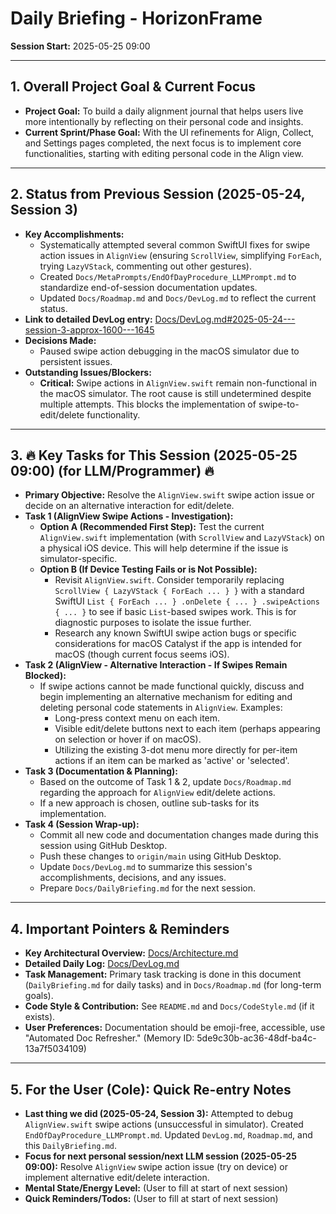 # Daily Briefing - HorizonFrame

**Session Start:** 2025-05-25 09:00

---

## 1. Overall Project Goal & Current Focus

*   **Project Goal:** To build a daily alignment journal that helps users live more intentionally by reflecting on their personal code and insights.
*   **Current Sprint/Phase Goal:** With the UI refinements for Align, Collect, and Settings pages completed, the next focus is to implement core functionalities, starting with editing personal code in the Align view.

---

## 2. Status from Previous Session (2025-05-24, Session 3)

*   **Key Accomplishments:**
    *   Systematically attempted several common SwiftUI fixes for swipe action issues in `AlignView` (ensuring `ScrollView`, simplifying `ForEach`, trying `LazyVStack`, commenting out other gestures).
    *   Created `Docs/MetaPrompts/EndOfDayProcedure_LLMPrompt.md` to standardize end-of-session documentation updates.
    *   Updated `Docs/Roadmap.md` and `Docs/DevLog.md` to reflect the current status.
*   **Link to detailed DevLog entry:** [Docs/DevLog.md#2025-05-24---session-3-approx-1600---1645](./DevLog.md#2025-05-24---session-3-approx-1600---1645)
*   **Decisions Made:**
    *   Paused swipe action debugging in the macOS simulator due to persistent issues.
*   **Outstanding Issues/Blockers:**
    *   **Critical:** Swipe actions in `AlignView.swift` remain non-functional in the macOS simulator. The root cause is still undetermined despite multiple attempts. This blocks the implementation of swipe-to-edit/delete functionality.

---

## 3. 🔥 Key Tasks for This Session (2025-05-25 09:00) (for LLM/Programmer) 🔥

*   **Primary Objective:** Resolve the `AlignView.swift` swipe action issue or decide on an alternative interaction for edit/delete.
*   **Task 1 (AlignView Swipe Actions - Investigation):**
    *   **Option A (Recommended First Step):** Test the current `AlignView.swift` implementation (with `ScrollView` and `LazyVStack`) on a physical iOS device. This will help determine if the issue is simulator-specific.
    *   **Option B (If Device Testing Fails or is Not Possible):**
        *   Revisit `AlignView.swift`. Consider temporarily replacing `ScrollView { LazyVStack { ForEach ... } }` with a standard SwiftUI `List { ForEach ... } .onDelete { ... } .swipeActions { ... }` to see if basic `List`-based swipes work. This is for diagnostic purposes to isolate the issue further.
        *   Research any known SwiftUI swipe action bugs or specific considerations for macOS Catalyst if the app is intended for macOS (though current focus seems iOS).
*   **Task 2 (AlignView - Alternative Interaction - If Swipes Remain Blocked):**
    *   If swipe actions cannot be made functional quickly, discuss and begin implementing an alternative mechanism for editing and deleting personal code statements in `AlignView`. Examples:
        *   Long-press context menu on each item.
        *   Visible edit/delete buttons next to each item (perhaps appearing on selection or hover if on macOS).
        *   Utilizing the existing 3-dot menu more directly for per-item actions if an item can be marked as 'active' or 'selected'.
*   **Task 3 (Documentation & Planning):**
    *   Based on the outcome of Task 1 & 2, update `Docs/Roadmap.md` regarding the approach for `AlignView` edit/delete actions.
    *   If a new approach is chosen, outline sub-tasks for its implementation.
*   **Task 4 (Session Wrap-up):**
    *   Commit all new code and documentation changes made during this session using GitHub Desktop.
    *   Push these changes to `origin/main` using GitHub Desktop.
    *   Update `Docs/DevLog.md` to summarize this session's accomplishments, decisions, and any issues.
    *   Prepare `Docs/DailyBriefing.md` for the next session.

---

## 4. Important Pointers & Reminders

*   **Key Architectural Overview:** [Docs/Architecture.md](./Architecture.md)
*   **Detailed Daily Log:** [Docs/DevLog.md](./DevLog.md)
*   **Task Management:** Primary task tracking is done in this document (`DailyBriefing.md` for daily tasks) and in `Docs/Roadmap.md` (for long-term goals).
*   **Code Style & Contribution:** See `README.md` and `Docs/CodeStyle.md` (if it exists).
*   **User Preferences:** Documentation should be emoji-free, accessible, use "Automated Doc Refresher." (Memory ID: 5de9c30b-ac36-48df-ba4c-13a7f5034109)

---

## 5. For the User (Cole): Quick Re-entry Notes

*   **Last thing we did (2025-05-24, Session 3):** Attempted to debug `AlignView.swift` swipe actions (unsuccessful in simulator). Created `EndOfDayProcedure_LLMPrompt.md`. Updated `DevLog.md`, `Roadmap.md`, and this `DailyBriefing.md`.
*   **Focus for next personal session/next LLM session (2025-05-25 09:00):** Resolve `AlignView` swipe action issue (try on device) or implement alternative edit/delete interaction.
*   **Mental State/Energy Level:** (User to fill at start of next session)
*   **Quick Reminders/Todos:** (User to fill at start of next session)
